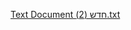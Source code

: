 [‏‏Text Document חדש (2).txt](https://github.com/user-attachments/files/18291929/Text.Document.2.txt)
